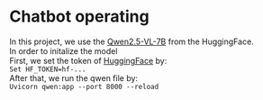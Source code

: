 # Chatbot operating

In this project, we use the [Qwen2.5-VL-7B](https://huggingface.co/collections/Qwen/qwen25-vl-6795ffac22b334a837c0f9a5) from the HuggingFace. <br> In order to initalize the model
<br>
First, we set the token of [HuggingFace](https://huggingface.co/docs/hub/security-tokens) by:
<br>
`Set HF_TOKEN=hf-...`
<br>
After that, we run the qwen file by:
<br>
`Uvicorn qwen:app --port 8000 --reload`
